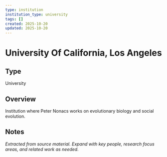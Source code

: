 ```yaml
---
type: institution
institution_type: university
tags: []
created: 2025-10-20
updated: 2025-10-20
---
```


# University Of California, Los Angeles

## Type

University

## Overview

Institution where Peter Nonacs works on evolutionary biology and social evolution.

## Notes

*Extracted from source material. Expand with key people, research focus areas, and related work as needed.*
